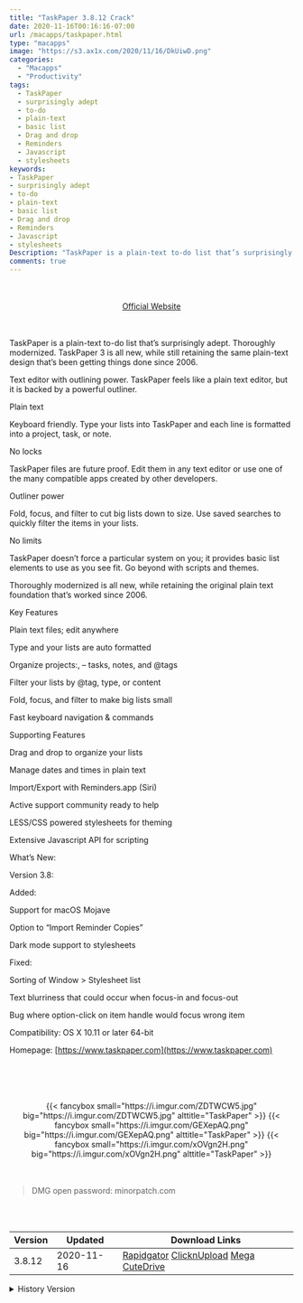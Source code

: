 ```yaml
---
title: "TaskPaper 3.8.12 Crack"
date: 2020-11-16T00:16:16-07:00
url: /macapps/taskpaper.html
type: "macapps"
image: "https://s3.ax1x.com/2020/11/16/DkUiwD.png"
categories:
  - "Macapps"
  - "Productivity"
tags:
  - TaskPaper
  - surprisingly adept
  - to-do
  - plain-text
  - basic list
  - Drag and drop
  - Reminders
  - Javascript
  - stylesheets
keywords:
- TaskPaper
- surprisingly adept
- to-do
- plain-text
- basic list
- Drag and drop
- Reminders
- Javascript
- stylesheets
Description: "TaskPaper is a plain-text to-do list that’s surprisingly adept. Thoroughly modernized. TaskPaper 3 is all new, while still retaining the same plain-text design"
comments: true
---
```


<br/>
<br/>
<center>
<a href="https://www.taskpaper.com" target="blank"><div class="border px-4 border-blue-500 rounded-lg transition duration-500 
    ease-in-out w-48 text-lg text-blue-500 text-center hover:bg-blue-500 hover:text-white">
  Official Website 
</div></a>
</center>
<br/>
<br/>

TaskPaper is a plain-text to-do list that’s surprisingly adept. Thoroughly modernized. TaskPaper 3 is all new, while still retaining the same plain-text design that’s been getting things done since 2006.



Text editor with outlining power. TaskPaper feels like a plain text editor, but it is backed by a powerful outliner.

Plain text

Keyboard friendly. Type your lists into TaskPaper and each line is formatted into a project, task, or note.

No locks

TaskPaper files are future proof. Edit them in any text editor or use one of the many compatible apps created by other developers.

Outliner power

Fold, focus, and filter to cut big lists down to size. Use saved searches to quickly filter the items in your lists.

No limits

TaskPaper doesn’t force a particular system on you; it provides basic list elements to use as you see fit. Go beyond with scripts and themes.



Thoroughly modernized is all new, while retaining the original plain text foundation that’s worked since 2006.

Key Features

Plain text files; edit anywhere

Type and your lists are auto formatted

Organize projects:, – tasks, notes, and @tags

Filter your lists by @tag, type, or content

Fold, focus, and filter to make big lists small

Fast keyboard navigation & commands

Supporting Features



Drag and drop to organize your lists

Manage dates and times in plain text

Import/Export with Reminders.app (Siri)

Active support community ready to help

LESS/CSS powered stylesheets for theming

Extensive Javascript API for scripting

What’s New:

Version 3.8:

Added:

Support for macOS Mojave

Option to “Import Reminder Copies”

Dark mode support to stylesheets

Fixed:

Sorting of Window > Stylesheet list

Text blurriness that could occur when focus-in and focus-out

Bug where option-click on item handle would focus wrong item



Compatibility: OS X 10.11 or later 64-bit

Homepage: [https://www.taskpaper.com](https://www.taskpaper.com)

<br/>
<br/>
<script async src="https://pagead2.googlesyndication.com/pagead/js/adsbygoogle.js"></script>
<ins class="adsbygoogle"
     style="display:block; text-align:center;"
     data-ad-layout="in-article"
     data-ad-format="fluid"
     data-ad-client="ca-pub-8746275014476192"
     data-ad-slot="5144997159"></ins>
<script>
     (adsbygoogle = window.adsbygoogle || []).push({});
</script>
<br/>
<br/>


<center>

<div class="w-full grid grid-cols-3 flex gap-2">
{{< fancybox small="https://i.imgur.com/ZDTWCW5.jpg" big="https://i.imgur.com/ZDTWCW5.jpg" alttitle="TaskPaper" >}}
{{< fancybox small="https://i.imgur.com/GEXepAQ.png" big="https://i.imgur.com/GEXepAQ.png" alttitle="TaskPaper" >}}
{{< fancybox small="https://i.imgur.com/xOVgn2H.png" big="https://i.imgur.com/xOVgn2H.png" alttitle="TaskPaper" >}}
</div>

</center>

<br/>
<br/>


> DMG open password: minorpatch.com

<br/>

<br/>
<div id="history_version" class="history_version">

| Version | Updated | Download Links |
| ---- | ---- | ---- |
| 3.8.12 | 2020-11-16 | [Rapidgator](https://ouo.io/W3SWCZ)   [ClicknUpload](https://ouo.io/CwJcAq)   [Mega](https://ouo.io/ICpCqC)   [CuteDrive](https://ouo.io/ZJdUuL) |
<details>
<summary>History Version</summary>

| Version | Updated | Download Links |
| ---- | ---- | ---- |
| 3.8.10 | 2020-02-20 | [UsersCloud](https://ouo.io/7W3Tq)   [ClicknUpload](https://ouo.io/zSD6ky)   [Mega](https://ouo.io/OCQ3LP)   [CuteDrive](https://ouo.io/IoiFxY) |
| 3.8.8 | 2020-02-10 | [UsersCloud](https://ouo.io/gFgkL5)   [ClicknUpload](https://ouo.io/t8VKoP)   [Mega](https://ouo.io/2NPk54z)   [CuteDrive](https://ouo.io/GSrWlL) |
</details>

</div>
